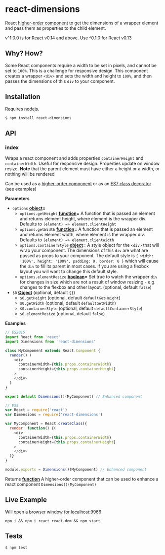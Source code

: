 # react-dimensions

React [higher-order component](https://gist.github.com/sebmarkbage/ef0bf1f338a7182b6775) to get the dimensions of a wrapper element and pass them as properties to the child element.

v^1.0.0 is for React v0.14 and above. Use ^0.1.0 for React v0.13

## Why? How?

Some React components require a width to be set in pixels, and cannot be set to `100%`. This is a challenge for responsive design. This component creates a wrapper `<div>` and sets the width and height to `100%`, and then passes the dimensions of this `div`  to your component.

## Installation

Requires [nodejs](http://nodejs.org/).

```sh
$ npm install react-dimensions
```

## API

### index

Wraps a react component and adds properties `containerHeight` and
`containerWidth`. Useful for responsive design. Properties update on
window resize. **Note** that the parent element must have either a
height or a width, or nothing will be rendered

Can be used as a
[higher-order component](http://babeljs.io/blog/2015/06/07/react-on-es6-plus/#property-initializers)
or as an [ES7 class decorator](https://github.com/wycats/javascript-decorators)
(see examples)

**Parameters**

-   `options` **[object](https://developer.mozilla.org/en-US/docs/Web/JavaScript/Reference/Global_Objects/Object)=** 
    -   `options.getHeight` **[function](https://developer.mozilla.org/en-US/docs/Web/JavaScript/Reference/Statements/function)=** A function that is passed an element and returns element
        height, where element is the wrapper div. Defaults to `(element) => element.clientHeight`
    -   `options.getWidth` **[function](https://developer.mozilla.org/en-US/docs/Web/JavaScript/Reference/Statements/function)=** A function that is passed an element and returns element
        width, where element is the wrapper div. Defaults to `(element) => element.clientWidth`
    -   `options.containerStyle` **[object](https://developer.mozilla.org/en-US/docs/Web/JavaScript/Reference/Global_Objects/Object)=** A style object for the `<div>` that will wrap your component.
        The dimensions of this `div` are what are passed as props to your component. The default style is
        `{ width: '100%', height: '100%', padding: 0, border: 0 }` which will cause the `div` to fill its
        parent in most cases. If you are using a flexbox layout you will want to change this default style.
    -   `options.elementResize` **[boolean](https://developer.mozilla.org/en-US/docs/Web/JavaScript/Reference/Global_Objects/Boolean)=** Set true to watch the wrapper `div` for changes in
        size which are not a result of window resizing - e.g. changes to the flexbox and other layout. (optional, default `false`)
-   `$0` **[Object](https://developer.mozilla.org/en-US/docs/Web/JavaScript/Reference/Global_Objects/Object)**  (optional, default `{}`)
    -   `$0.getHeight`   (optional, default `defaultGetHeight`)
    -   `$0.getWidth`   (optional, default `defaultGetWidth`)
    -   `$0.containerStyle`   (optional, default `defaultContainerStyle`)
    -   `$0.elementResize`   (optional, default `false`)

**Examples**

```javascript
// ES2015
import React from 'react'
import Dimensions from 'react-dimensions'

class MyComponent extends React.Component {
  render() (
    <div
      containerWidth={this.props.containerWidth}
      containerHeight={this.props.containerHeight}
    >
    </div>
  )
}

export default Dimensions()(MyComponent) // Enhanced component
```

```javascript
// ES5
var React = require('react')
var Dimensions = require('react-dimensions')

var MyComponent = React.createClass({
  render: function() {(
    <div
      containerWidth={this.props.containerWidth}
      containerHeight={this.props.containerHeight}
    >
    </div>
  )}
}

module.exports = Dimensions()(MyComponent) // Enhanced component
```

Returns **[function](https://developer.mozilla.org/en-US/docs/Web/JavaScript/Reference/Statements/function)** A higher-order component that can be
used to enhance a react component `Dimensions()(MyComponent)`

## Live Example

Will open a browser window for localhost:9966

`npm i && npm i react react-dom && npm start`

## Tests

```sh
$ npm test
```
